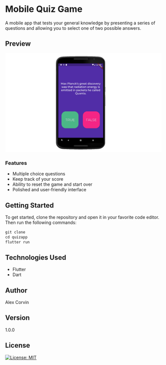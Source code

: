 # Mobile Quiz Game

A mobile app that tests your general knowledge by presenting a series of questions and allowing you to select one of two possible answers.

## Preview

![preview](preview-quizzapp.gif?raw=true)

### Features

- Multiple choice questions
- Keep track of your score
- Ability to reset the game and start over
- Polished and user-friendly interface

## Getting Started

To get started, clone the repository and open it in your favorite code editor. Then run the following commands:

```
git clone 
cd quizapp
flutter run
```

## Technologies Used

- Flutter
- Dart

## Author

Alex Corvin

## Version

1.0.0

## License

[![License: MIT](https://img.shields.io/badge/License-MIT-yellow.svg)](https://opensource.org/licenses/MIT)

